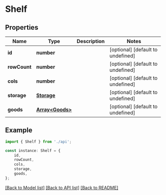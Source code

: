 # Shelf


## Properties

Name | Type | Description | Notes
------------ | ------------- | ------------- | -------------
**id** | **number** |  | [optional] [default to undefined]
**rowCount** | **number** |  | [optional] [default to undefined]
**cols** | **number** |  | [optional] [default to undefined]
**storage** | [**Storage**](Storage.md) |  | [optional] [default to undefined]
**goods** | [**Array&lt;Goods&gt;**](Goods.md) |  | [optional] [default to undefined]

## Example

```typescript
import { Shelf } from './api';

const instance: Shelf = {
    id,
    rowCount,
    cols,
    storage,
    goods,
};
```

[[Back to Model list]](../README.md#documentation-for-models) [[Back to API list]](../README.md#documentation-for-api-endpoints) [[Back to README]](../README.md)
